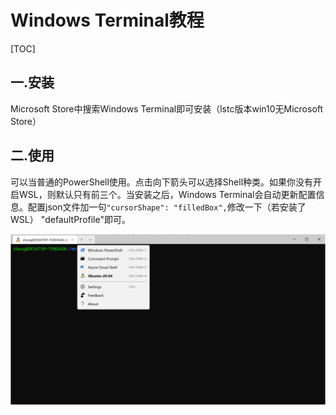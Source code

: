 # Windows Terminal教程

[TOC]

## 一.安装

Microsoft Store中搜索Windows Terminal即可安装（lstc版本win10无Microsoft Store）

## 二.使用

可以当普通的PowerShell使用。点击向下箭头可以选择Shell种类。如果你没有开启WSL，则默认只有前三个。当安装之后，Windows Terminal会自动更新配置信息。配置json文件加一句`"cursorShape": "filledBox",`修改一下（若安装了WSL） "defaultProfile"即可。

![image-20200523173752131](image-20200523173752131.png)

